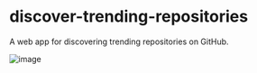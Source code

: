 # discover-trending-repositories

A web app for discovering trending repositories on GitHub.

![image](https://user-images.githubusercontent.com/52674815/167997396-8de6abbe-b896-4a58-9b35-824cf95d16a1.png)
